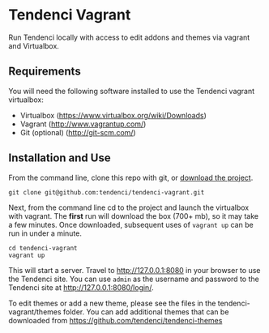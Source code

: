 # Tendenci Vagrant

Run Tendenci locally with access to edit addons and themes via vagrant and Virtualbox.

## Requirements

You will need the following software installed to use the Tendenci vagrant virtualbox:

- Virtualbox (https://www.virtualbox.org/wiki/Downloads)
- Vagrant (http://www.vagrantup.com/)
- Git (optional) (http://git-scm.com/)

## Installation and Use

From the command line, clone this repo with git, or [download the project](https://github.com/tendenci/tendenci-vagrant/archive/master.zip).

    git clone git@github.com:tendenci/tendenci-vagrant.git

Next, from the command line cd to the project and launch the virtualbox with vagrant. The **first** run will download the box (700+ mb), so it may take a few minutes. Once downloaded, subsequent uses of `vagrant up` can be run in under a minute.

    cd tendenci-vagrant
    vagrant up

This will start a server. Travel to http://127.0.0.1:8080 in your browser to use the Tendenci site. You can use `admin` as the username and password to the Tendenci site at http://127.0.0.1:8080/login/.

To edit themes or add a new theme, please see the files in the tendenci-vagrant/themes folder. You can add additional themes that can be downloaded from https://github.com/tendenci/tendenci-themes
